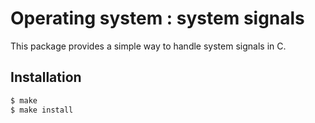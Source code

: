 # Operating system : system signals

This package provides a simple way to handle system signals in C.

## Installation

```bash
$ make
$ make install
```